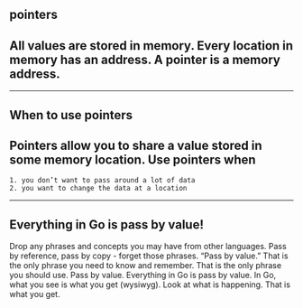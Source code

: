 ## pointers
All values are stored in memory.
Every location in memory has an address.
A pointer is a memory address.
---
---
## When to use pointers
Pointers allow you to share a value stored in some memory location. Use pointers when 
---
	1. you don’t want to pass around a lot of data
	2. you want to change the data at a location
    
---
## Everything in Go is pass by value!
Drop any phrases and concepts you may have from other languages. Pass by reference, pass by copy - forget those phrases. “Pass by value.” That is the only phrase you need to know and remember. That is the only phrase you should use. Pass by value. Everything in Go is pass by value. 
In Go, what you see is what you get (wysiwyg). 
Look at what is happening. That is what you get. 